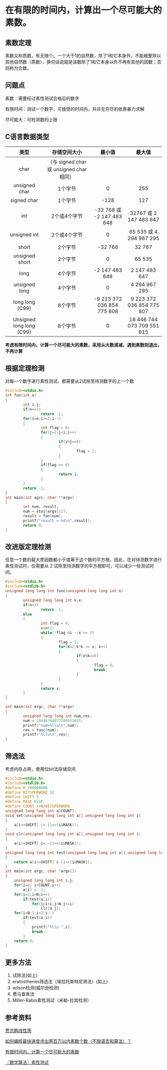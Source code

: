 # 在有限的时间内，计算出一个尽可能大的素数。
## 素数定理
素数又称质数，有无限个。一个大于1的自然数，除了1和它本身外，不能被整除以其他自然数（质数），换句话说就是该数除了1和它本身以外不再有其他的因数；否则称为合数。

## 问题点
素数：需要经过素性测试合格后的数字

有限时间：测试一个数字，可接受的时间内，并非无穷尽的依靠暴力求解

尽可能大：可检测数的上限

## C语言数据类型
类型	|存储空间大小	|最小值	|最大值
|:-:|:-:|:-:|:-:|
|char|（与 signed char 或 unsigned char 相同）|||
|unsigned char	|1个字节	|0	|255|
|signed char	|1个字节	|-128	|127|
|int	|2个或4个字节|	-32 768 或 -2 147 483 648	|32767 或 2 147 483 647|
|unsigned int	|2个或4个字节	|0	|65 535 或 4 294 967 295|
|short	|2个字节	|-32 768	|32 767|
|unsigned short	|2个字节|	0	|65 535|
|long	|4个字节	|-2 147 483 648	|2 147 483 647|
|unsigned long	|4个字节	|0	|4 294 967 295|
|long long (C99)	|8个字节|	-9 223 372 036 854 775 808	|9 223 372 036 854 775 807|
|Unsigned long long (C99)|	8个字节|	0	|18 446 744 073 709 551 615|

**考虑有限时间内，计算一个尽可能大的素数，采用从大数递减，遇到素数则退出，不再计算**
## 根据定理检测
对每一个数字进行素性测试，都需要从2试除至待测数字的上一个数
```c
#include<stdio.h>
int fun(int n)
{
        int i,j;
        if(n<=1)
                return -1;
        for(i=n;i>=2;i--)
        {
                int flag = 0;
                for(j=2;j<i;j++)
                {
                        if(i%j==0)
                        {
                                flag = 1;
                        }
                }
                if(flag == 0)
                {
                        return i;
                }
        }
        return -1;
}
int main(int agrc, char **argv)
{
        int num, result;
        num = atoi(argv[1]);
        result = fun(num);
        printf("result = %d\n",result);
        return 0;
}
```
## 改进版定理检测

任意一个数的最大质因数都小于或等于这个数的平方根。因此，在对待测数字进行素性测试时，仅需要从 2 试除至待测数字的平方根即可，可以减少一些测试时间。
```c
#include<stdio.h>
#include<stdlib.h>
unsigned long long int func(unsigned long long int n)
{
        unsigned long long int k,x;
        if(n<2)
                return -1;
        else
        {
                int flag = 0;
                x=n+1;
                while(!flag && --x >= 2)
                {
                        flag = 1;
                        for(k=2;k*k <= x; k++)
                        {
                                if(x%k==0)
                                {
                                        flag = 0;
                                        break;
                                }
                        }
                }
                return x;
        }
}

int main(int argc, char **argv)
{
        unsigned long long int num,res;
        num = 18446744073709551615;
        printf("num=%llu\n",num);
        res = func(num);
        printf("%llu\n",res);
}
```
## 筛选法
考虑内存占用，使用位bit法存储空间
```c
#include<stdio.h>
#include<stdlib.h>
#define N 100000000
#define BITSPERWORD 32
#define SHIFT 5
#define MASK 0x1F
#define COUNT 1+N/BITSPERWORD
unsigned long long int a[COUNT];
void set(unsigned long long int a[],unsigned long long int i)
{
	a[i>>SHIFT] |= (1<<(i&MASK));
}
void clr(unsigned long long int a[],unsigned long long int i)
{
	a[i>>SHIFT] &= ~(1<<(i&MASK));
}
unsigned long long int test(unsigned long long int a[],unsigned long long int i)
{
	return a[i>>SHIFT] & (1<<(i&MASK));
}
int main(int argc, char *argv[])
{
	unsigned long long int i,j;
	for(i=0; i<COUNT;i++)
		a[i] = -1;
	for(i=2;i<N;i++)
		if(test(a,i))
			for(j=i+i;j<N;j+=i)
				clr(a,j);
	for(i=N-1;i>2;i--)
		if(test(a,i))
		{
			printf("%llu ",i);
			break;
		}
	return 0;
}
```
## 更多方法
1. 试除法(如上)
2. eratosthenes筛选法（埃拉托斯特尼筛法）(如上)
3. wilson检测(威尔逊检测)
4. 费马查表法
5. Miller-Rabin素性测试（米勒-拉宾检测）

## 参考资料

[贾志鹏线性筛](https://wenku.baidu.com/view/542961fdba0d4a7302763ad5?pcf=2#page/1/1408709009173)

[如何编程最快速度求出两百万以内素数个数（不限语言和算法）？](https://www.zhihu.com/question/24942373)

[有限时间内，计算一个尽可能大的素数](https://blog.csdn.net/u010202481/article/details/78063861)

[〖数学算法〗素性测试](https://blog.csdn.net/zmazon/article/details/8290774)





